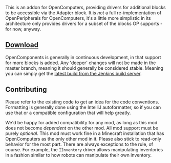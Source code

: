This is an addon for OpenComputers, providing drivers for additional blocks to be accessible via the Adapter block. It is *not* a full re-implementation of OpenPeripherals for OpenComputers, it's a little more simplistic in its architecture only provides drivers for a subset of the blocks OP supports - for now, anyway.

[Download](http://ci.cil.li/job/OpenComponents/)
--------

OpenComponents is generally in continuous development, in that support for more blocks is added. Any 'deeper' changes will not be made in the master branch, meaning it should generally be considered stable. Meaning you can simply get the [latest build from the Jenkins build server](http://ci.cil.li/job/OpenComponents/).

Contributing
------------

Please refer to the existing code to get an idea for the code conventions. Formatting is generally done using the IntelliJ autoformatter, so if you can use that or a compatible configuration that will help greatly.

We'd be happy for added compatibility for any mod, as long as this mod does not become *dependent* on the other mod. All mod support must be purely *optional*. This mod must work fine in a Minecraft installation that has OpenComputers as the only other mod in it. Please also stick to read-only behavior for the most part. There are always exceptions to the rule, of course. For example, the `IInventory` driver allows manipulating inventories in a fashion similar to how robots can manipulate their own inventory.

